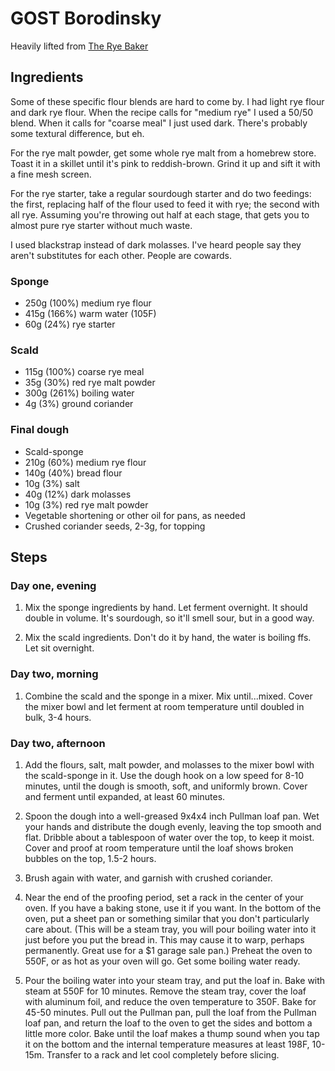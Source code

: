 # GOST Borodinsky
Heavily lifted from [The Rye Baker](http://theryebaker.com)

## Ingredients
Some of these specific flour blends are hard to come by. I had light rye flour and dark rye flour. When the recipe calls for "medium rye" I used a 50/50 blend.
When it calls for "coarse meal" I just used dark. There's probably some textural difference, but eh.

For the rye malt powder, get some whole rye malt from a homebrew store. Toast it in a skillet until
it's pink to reddish-brown. Grind it up and sift it with a fine mesh screen.

For the rye starter, take a regular sourdough starter and do two feedings: the first,
replacing half of the flour used to feed it with rye; the second with all rye. Assuming
you're throwing out half at each stage, that gets you to almost pure rye starter without
much waste.

I used blackstrap instead of dark molasses. I've heard people say they aren't substitutes for each
other. People are cowards.

### Sponge
* 250g (100%) medium rye flour
* 415g (166%) warm water (105F)
* 60g  (24%) rye starter

### Scald
* 115g (100%) coarse rye meal
* 35g (30%) red rye malt powder
* 300g (261%) boiling water
* 4g (3%) ground coriander

### Final dough
* Scald-sponge
* 210g (60%) medium rye flour
* 140g (40%) bread flour
* 10g (3%) salt
* 40g (12%) dark molasses
* 10g (3%) red rye malt powder
* Vegetable shortening or other oil for pans, as needed
* Crushed coriander seeds, 2-3g, for topping


## Steps

### Day one, evening
1. Mix the sponge ingredients by hand. Let ferment overnight. It should double in volume.
   It's sourdough, so it'll smell sour, but in a good way.

1. Mix the scald ingredients. Don't do it by hand, the water is boiling ffs. Let sit
   overnight.

### Day two, morning
1. Combine the scald and the sponge in a mixer. Mix until...mixed. Cover the mixer bowl and let ferment
   at room temperature until doubled in bulk, 3-4 hours.

### Day two, afternoon
1. Add the flours, salt, malt powder, and molasses to the mixer bowl with the scald-sponge
   in it. Use the dough hook on a low speed for 8-10 minutes, until the dough is smooth,
   soft, and uniformly brown. Cover and ferment until expanded, at least 60 minutes.

1. Spoon the dough into a well-greased 9x4x4 inch Pullman loaf pan. Wet your hands and
   distribute the dough evenly, leaving the top smooth and flat. Dribble about a
   tablespoon of water over the top, to keep it moist. Cover and proof at room temperature
   until the loaf shows broken bubbles on the top, 1.5-2 hours.

1. Brush again with water, and garnish with crushed coriander.

1. Near the end of the proofing period, set a rack in the center of your oven. If you have
   a baking stone, use it if you want. In the bottom of the oven, put a sheet pan or
   something similar that you don't particularly care about. (This will be a steam tray,
   you will pour boiling water into it just before you put the bread in. This may cause it
   to warp, perhaps permanently. Great use for a $1 garage sale pan.) 
   Preheat the oven to 550F, or as hot as your oven will go. Get some boiling water ready.

1. Pour the boiling water into your steam tray, and put the loaf in. Bake with steam at
   550F for 10 minutes. Remove the steam tray, cover the loaf with aluminum foil, and
   reduce the oven temperature to 350F. Bake for 45-50 minutes. Pull out the Pullman pan,
   pull the loaf from the Pullman loaf pan, and return the loaf to the oven to get the
   sides and bottom a little more color. Bake until the loaf makes a
   thump sound when you tap it on the bottom and the internal temperature measures at
   least 198F, 10-15m. Transfer to a rack and let cool completely before slicing.
